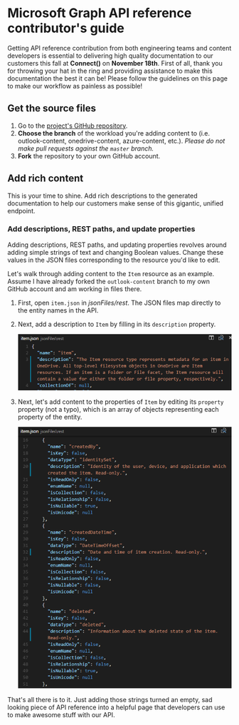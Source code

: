 # Microsoft Graph API reference contributor's guide

Getting API reference contribution from both engineering teams and content developers is essential to delivering high quality documentation to our customers this fall at **Connect()** on **November 18th**. First of all, thank you for throwing your hat in the ring and providing assistance to make this documentation the best it can be! Please follow the guidelines on this page to make our workflow as painless as possible!

## Get the source files

1. Go to the [project's GitHub repository](https://github.com/sumurthy/rest_spec). 
2. **Choose the branch** of the workload you're adding content to (i.e. outlook-content, onedrive-content, azure-content, etc.). *Please do not make pull requests against the ```master``` branch.*
3. **Fork** the repository to your own GitHub account.

## Add rich content

This is your time to shine. Add rich descriptions to the generated documentation to help our customers make sense of this gigantic, unified endpoint. 

### Add descriptions, REST paths, and update properties

Adding descriptions, REST paths, and updating properties revolves around adding simple strings of text and changing Boolean values. Change these values in the JSON files corresponding to the resource you'd like to edit. 

Let's walk through adding content to the ```Item``` resource as an example. Assume I have already forked the ```outlook-content``` branch to my own GitHub account and am working in files there.

1. First, open ```item.json``` in *jsonFiles/rest*. The JSON files map directly to the entity names in the API.
2. Next, add a description to ```Item``` by filling in its ```description``` property.

	![Description for entity](contributing-images/description-entity.png)
	 
3. Next, let's add content to the properties of ```Item``` by editing its ```property``` property (not a typo), which is an array of objects representing each property of the entity. 

	![Description for properties](contributing-images/properties-entity.png)
	
That's all there is to it. Just adding those strings turned an empty, sad looking piece of API reference into a helpful page that developers can use to make awesome stuff with our API.